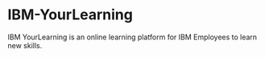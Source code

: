 # IBM-YourLearning
IBM YourLearning is an online learning platform for IBM Employees to learn new skills. 
